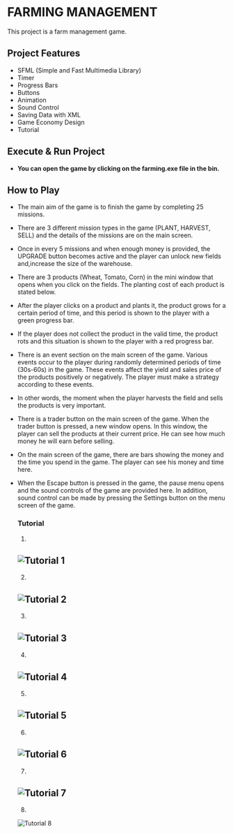 # FARMING MANAGEMENT 


This project is a farm management game.

## Project Features
* SFML (Simple and Fast Multimedia Library)
* Timer
* Progress Bars
* Buttons
* Animation
* Sound Control 
* Saving Data with XML 
* Game Economy Design
* Tutorial

## Execute & Run Project


* **You can open the game by clicking on the farming.exe file in the bin.**
    

## How to Play 

* The main aim of the game is to finish the game by completing 25 missions.
* There are 3 different mission types in the game (PLANT, HARVEST, SELL) and the details of the missions are on the main screen.
* Once in every 5 missions and when enough money is provided, the UPGRADE button becomes active and the player can unlock new fields and,increase the size of the warehouse.
* There are 3 products (Wheat, Tomato, Corn) in the mini window that opens when you click on the fields. The planting cost of each product is stated below.
* After the player clicks on a product and plants it, the product grows for a certain period of time, and this period is shown to the player with a green progress bar.
* If the player does not collect the product in the valid time, the product rots and this situation is shown to the player with a red progress bar.
* There is an event section on the main screen of the game. Various events occur to the player during randomly determined periods of time (30s-60s) in the game. These events affect the yield and sales price of the products positively or negatively. The player must make a strategy according to these events.
* In other words, the moment when the player harvests the field and sells the products is very important.
* There is a trader button on the main screen of the game. When the trader button is pressed, a new window opens. In this window, the player can sell the products at their current price. He can see how much money he will earn before selling.
* On the main screen of the game, there are bars showing the money and the time you spend in the game. The player can see his money and time here.
* When the Escape button is pressed in the game, the pause menu opens and the sound controls of the game are provided here. In addition, sound control can be made by pressing the Settings button on the menu screen of the game.
  
    ### Tutorial
    
    1.  
     ![Tutorial 1](https://i.hizliresim.com/7wmjtpd.png)
     ---
    2. 
     ![Tutorial 2](https://i.hizliresim.com/djcelct.png)  
     ---               
    3. 
     ![Tutorial 3](https://i.hizliresim.com/hpvdzmz.png)
     ---     
    4. 
     ![Tutorial 4](https://i.hizliresim.com/gb4w79p.png)
     ---     
    5. 
     ![Tutorial 5](https://i.hizliresim.com/rdugt9i.png)
     ---     
    6. 
     ![Tutorial 6](https://i.hizliresim.com/54swyl6.png)
     ---     
    7. 
     ![Tutorial 7](https://i.hizliresim.com/sizicee.png)
     ---     
    8. 
     ![Tutorial 8](https://i.hizliresim.com/mt74sn8.png)